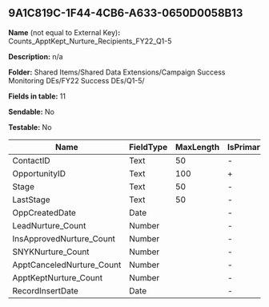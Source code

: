 ## 9A1C819C-1F44-4CB6-A633-0650D0058B13

**Name** (not equal to External Key)**:** Counts_ApptKept_Nurture_Recipients_FY22_Q1-5

**Description:** n/a

**Folder:** Shared Items/Shared Data Extensions/Campaign Success Monitoring DEs/FY22 Success DEs/Q1-5/

**Fields in table:** 11

**Sendable:** No

**Testable:** No

| Name | FieldType | MaxLength | IsPrimaryKey | IsNullable | DefaultValue |
| --- | --- | --- | --- | --- | --- |
| ContactID | Text | 50 | - | + |  |
| OpportunityID | Text | 100 | + | - |  |
| Stage | Text | 50 | - | + |  |
| LastStage | Text | 50 | - | + |  |
| OppCreatedDate | Date |  | - | + |  |
| LeadNurture_Count | Number |  | - | + |  |
| InsApprovedNurture_Count | Number |  | - | + |  |
| SNYKNurture_Count | Number |  | - | + |  |
| ApptCanceledNurture_Count | Number |  | - | + |  |
| ApptKeptNurture_Count | Number |  | - | + |  |
| RecordInsertDate | Date |  | - | + | GetDate() |
